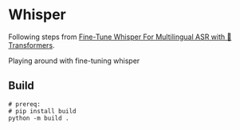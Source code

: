 # Whisper


Following steps from [Fine-Tune Whisper For Multilingual ASR with 🤗 Transformers](https://huggingface.co/blog/fine-tune-whisper).

Playing around with fine-tuning whisper


## Build
```console
# prereq:
# pip install build
python -m build .
```